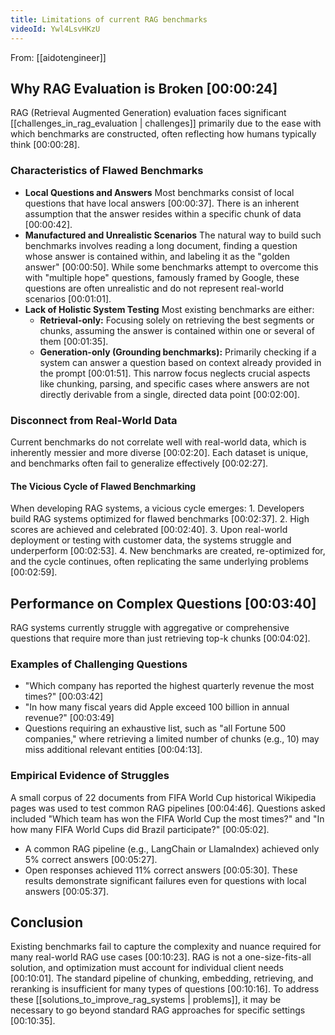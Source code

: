 ```yaml
---
title: Limitations of current RAG benchmarks
videoId: Ywl4LsvHKzU
---
```


From: [[aidotengineer]] <br/> 

## Why RAG Evaluation is Broken <a class="yt-timestamp" data-t="00:00:24">[00:00:24]</a>

RAG (Retrieval Augmented Generation) evaluation faces significant [[challenges_in_rag_evaluation | challenges]] primarily due to the ease with which benchmarks are constructed, often reflecting how humans typically think <a class="yt-timestamp" data-t="00:00:28">[00:00:28]</a>.

### Characteristics of Flawed Benchmarks
*   **Local Questions and Answers** Most benchmarks consist of local questions that have local answers <a class="yt-timestamp" data-t="00:00:37">[00:00:37]</a>. There is an inherent assumption that the answer resides within a specific chunk of data <a class="yt-timestamp" data-t="00:00:42">[00:00:42]</a>.
*   **Manufactured and Unrealistic Scenarios** The natural way to build such benchmarks involves reading a long document, finding a question whose answer is contained within, and labeling it as the "golden answer" <a class="yt-timestamp" data-t="00:00:50">[00:00:50]</a>. While some benchmarks attempt to overcome this with "multiple hope" questions, famously framed by Google, these questions are often unrealistic and do not represent real-world scenarios <a class="yt-timestamp" data-t="00:01:01">[00:01:01]</a>.
*   **Lack of Holistic System Testing** Most existing benchmarks are either:
    *   **Retrieval-only:** Focusing solely on retrieving the best segments or chunks, assuming the answer is contained within one or several of them <a class="yt-timestamp" data-t="00:01:35">[00:01:35]</a>.
    *   **Generation-only (Grounding benchmarks):** Primarily checking if a system can answer a question based on context already provided in the prompt <a class="yt-timestamp" data-t="00:01:51">[00:01:51]</a>.
    This narrow focus neglects crucial aspects like chunking, parsing, and specific cases where answers are not directly derivable from a single, directed data point <a class="yt-timestamp" data-t="00:02:00">[00:02:00]</a>.

### Disconnect from Real-World Data
Current benchmarks do not correlate well with real-world data, which is inherently messier and more diverse <a class="yt-timestamp" data-t="00:02:20">[00:02:20]</a>. Each dataset is unique, and benchmarks often fail to generalize effectively <a class="yt-timestamp" data-t="00:02:27">[00:02:27]</a>.

<div class="callout callout-caution">
<h4>The Vicious Cycle of Flawed Benchmarking</h4>
When developing RAG systems, a vicious cycle emerges:
1.  Developers build RAG systems optimized for flawed benchmarks <a class="yt-timestamp" data-t="00:02:37">[00:02:37]</a>.
2.  High scores are achieved and celebrated <a class="yt-timestamp" data-t="00:02:40">[00:02:40]</a>.
3.  Upon real-world deployment or testing with customer data, the systems struggle and underperform <a class="yt-timestamp" data-t="00:02:53">[00:02:53]</a>.
4.  New benchmarks are created, re-optimized for, and the cycle continues, often replicating the same underlying problems <a class="yt-timestamp" data-t="00:02:59">[00:02:59]</a>.
</div>

## Performance on Complex Questions <a class="yt-timestamp" data-t="00:03:40">[00:03:40]</a>

RAG systems currently struggle with aggregative or comprehensive questions that require more than just retrieving top-k chunks <a class="yt-timestamp" data-t="00:04:02">[00:04:02]</a>.

### Examples of Challenging Questions
*   "Which company has reported the highest quarterly revenue the most times?" <a class="yt-timestamp" data-t="00:03:42">[00:03:42]</a>
*   "In how many fiscal years did Apple exceed 100 billion in annual revenue?" <a class="yt-timestamp" data-t="00:03:49">[00:03:49]</a>
*   Questions requiring an exhaustive list, such as "all Fortune 500 companies," where retrieving a limited number of chunks (e.g., 10) may miss additional relevant entities <a class="yt-timestamp" data-t="00:04:13">[00:04:13]</a>.

### Empirical Evidence of Struggles
A small corpus of 22 documents from FIFA World Cup historical Wikipedia pages was used to test common RAG pipelines <a class="yt-timestamp" data-t="00:04:46">[00:04:46]</a>. Questions asked included "Which team has won the FIFA World Cup the most times?" and "In how many FIFA World Cups did Brazil participate?" <a class="yt-timestamp" data-t="00:05:02">[00:05:02]</a>.
*   A common RAG pipeline (e.g., LangChain or LlamaIndex) achieved only 5% correct answers <a class="yt-timestamp" data-t="00:05:27">[00:05:27]</a>.
*   Open responses achieved 11% correct answers <a class="yt-timestamp" data-t="00:05:30">[00:05:30]</a>.
These results demonstrate significant failures even for questions with local answers <a class="yt-timestamp" data-t="00:05:37">[00:05:37]</a>.

## Conclusion

Existing benchmarks fail to capture the complexity and nuance required for many real-world RAG use cases <a class="yt-timestamp" data-t="00:10:23">[00:10:23]</a>. RAG is not a one-size-fits-all solution, and optimization must account for individual client needs <a class="yt-timestamp" data-t="00:10:01">[00:10:01]</a>. The standard pipeline of chunking, embedding, retrieving, and reranking is insufficient for many types of questions <a class="yt-timestamp" data-t="00:10:16">[00:10:16]</a>. To address these [[solutions_to_improve_rag_systems | problems]], it may be necessary to go beyond standard RAG approaches for specific settings <a class="yt-timestamp" data-t="00:10:35">[00:10:35]</a>.